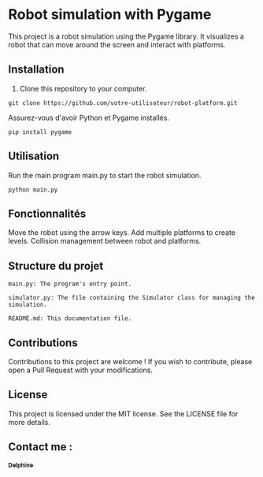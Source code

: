 
# Robot simulation with Pygame

This project is a robot simulation using the Pygame library. It visualizes a robot that can move around the screen and interact with platforms.

## Installation

1. Clone this repository to your computer.

```shell
git clone https://github.com/votre-utilisateur/robot-platform.git
```

Assurez-vous d'avoir Python et Pygame installés.


```Copy code
pip install pygame
```


## Utilisation 
Run the main program main.py to start the robot simulation.

```Copy code
python main.py
```


## Fonctionnalités

Move the robot using the arrow keys.
Add multiple platforms to create levels.
Collision management between robot and platforms.

## Structure du projet
```Copy code
main.py: The program's entry point.
```

```Copy code
simulator.py: The file containing the Simulator class for managing the simulation.
```

```Copy code
README.md: This documentation file.
```

## Contributions
Contributions to this project are welcome ! If you wish to contribute, please open a Pull Request with your modifications.

## License
This project is licensed under the MIT license. See the LICENSE file for more details.
<h2 align="left"> Contact me : </h2> <a href="https://www.linkedin.com/in/delphine-lecorney/" target="_blank"><sub><b>Delphine</b></sub>